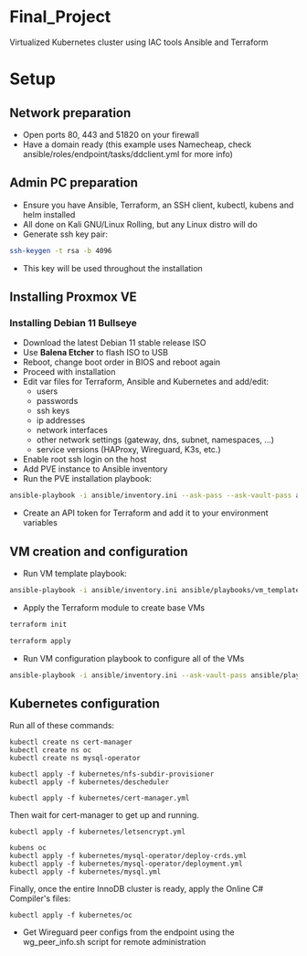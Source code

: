 # Final_Project
Virtualized Kubernetes cluster using IAC tools Ansible and Terraform

# Setup

## Network preparation

- Open ports 80, 443 and 51820 on your firewall
- Have a domain ready (this example uses Namecheap, check ansible/roles/endpoint/tasks/ddclient.yml for more info)

## Admin PC preparation

- Ensure you have Ansible, Terraform, an SSH client, kubectl, kubens and helm installed
- All done on Kali GNU/Linux Rolling, but any Linux distro will do
- Generate ssh key pair:

```bash
ssh-keygen -t rsa -b 4096
```

- This key will be used throughout the installation

## Installing Proxmox VE

### Installing Debian 11 Bullseye

- Download the latest Debian 11 stable release ISO
- Use **Balena Etcher** to flash ISO to USB
- Reboot, change boot order in BIOS and reboot again
- Proceed with installation
- Edit var files for Terraform, Ansible and Kubernetes and add/edit:
	- users
	- passwords
	- ssh keys
	- ip addresses
	- network interfaces
	- other network settings (gateway, dns, subnet, namespaces, ...)
	- service versions (HAProxy, Wireguard, K3s, etc.)
- Enable root ssh login on the host
- Add PVE instance to Ansible inventory
- Run the PVE installation playbook:

```bash
ansible-playbook -i ansible/inventory.ini --ask-pass --ask-vault-pass ansible/playbooks/pve.yml
```

- Create an API token for Terraform and add it to your environment variables

## VM creation and configuration

- Run VM template playbook:

```bash
ansible-playbook -i ansible/inventory.ini ansible/playbooks/vm_template.yml
```

- Apply the Terraform module to create base VMs

```bash
terraform init
```

```bash
terraform apply
```

- Run VM configuration playbook to configure all of the VMs

```bash
ansible-playbook -i ansible/inventory.ini --ask-vault-pass ansible/playbooks/vm_conf.yml
```

## Kubernetes configuration

Run all of these commands:

```
kubectl create ns cert-manager
kubectl create ns oc
kubectl create ns mysql-operator
```

```
kubectl apply -f kubernetes/nfs-subdir-provisioner
kubectl apply -f kubernetes/descheduler
```

```
kubectl apply -f kubernetes/cert-manager.yml
```

Then wait for cert-manager to get up and running.

```
kubectl apply -f kubernetes/letsencrypt.yml
```

```
kubens oc
kubectl apply -f kubernetes/mysql-operator/deploy-crds.yml
kubectl apply -f kubernetes/mysql-operator/deployment.yml
kubectl apply -f kubernetes/mysql.yml
```

Finally, once the entire InnoDB cluster is ready, apply the Online C# Compiler's files:

```
kubectl apply -f kubernetes/oc
```

- Get Wireguard peer configs from the endpoint using the wg_peer_info.sh script for remote administration
